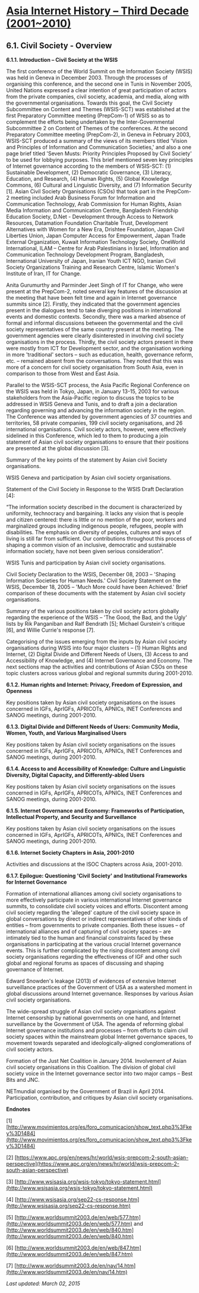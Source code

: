 [Asia Internet History – Third Decade (2001~2010)](https://sites.google.com/site/internethistoryasia/book3)
===================================================

6.1. Civil Society - Overview
-----------------------------

**6.1.1. Introduction – Civil Society at the WSIS**

The first conference of the World Summit on the Information Society (WSIS) was held in Geneva in December 2003. Through the processes of organising this conference, and the second one in Tunis in November 2005, United Nations expressed a clear intention of great participation of actors from the private companies, civil society, academia, and media, along with the governmental organisations. Towards this goal, the Civil Society Subcommittee on Content and Themes (WSIS-SCT) was established at the first Preparatory Committee meeting (PrepCom-1) of WSIS so as to complement the efforts being undertaken by the Inter-Governmental Subcommittee 2 on Content of Themes of the conferences. At the second Preparatory Committee meeting (PrepCom-2), in Geneva in February 2003, WSIS-SCT produced a summary of the views of its members titled 'Vision and Principles of Information and Communication Societies,' and also a one page brief titled 'Seven Musts: Priority Principles Proposed by Civil Society' to be used for lobbying purposes. This brief mentioned seven key principles of Internet governance according to the members of WSIS-SCT: (1) Sustainable Development, (2) Democratic Governance, (3) Literacy, Education, and Research, (4) Human Rights, (5) Global Knowledge Commons, (6) Cultural and Linguistic Diversity, and (7) Information Security [1]. Asian Civil Society Organisations (CSOs) that took part in the PrepCom-2 meeting included Arab Business Forum for Information and Communication Technology, Arab Commission for Human Rights, Asian Media Information and Communication Centre, Bangladesh Friendship Education Society, D.Net - Development through Access to Network Resources, Datamation Foundation Charitable Trust, Development Alternatives with Women for a New Era, Drishtee Foundation, Japan Civil Liberties Union, Japan Computer Access for Empowerment, Japan Trade External Organization, Kuwait Information Technology Society, OneWorld International, ILAM – Centre for Arab Palestinians in Israel, Information and Communication Technology Development Program, Bangladesh, International University of Japan, Iranian Youth ICT NGO, Iranian Civil Society Organizations Training and Research Centre, Islamic Women's Institute of Iran, IT for Change.

Anita Gurumurthy and Parminder Jeet Singh of IT for Change, who were present at the PrepCom-2, noted several key features of the discussion at the meeting that have been felt time and again in Internet governance summits since [2]. Firstly, they indicated that the government agencies present in the dialogues tend to take diverging positions in international events and domestic contexts. Secondly, there was a marked absence of formal and informal discussions between the governmental and the civil society representatives of the same country present at the meeting. The government agencies were clearly disinterested in involving civil society organisations in the process. Thirdly, the civil society actors present in there were mostly from ICT for Development sector, and the organisation working in more 'traditional' sectors – such as education, health, governance reform, etc. – remained absent from the conversations. They noted that this was more of a concern for civil society organisation from South Asia, even in comparison to those from West and East Asia.

Parallel to the WSIS-SCT process, the Asia Pacific Regional Conference on the WSIS was held in Tokyo, Japan, in January 13-15, 2003 for various stakeholders from the Asia-Pacific region to discuss the topics to be addressed in WSIS Geneva and Tunis, and to draft a join a declaration regarding governing and advancing the information society in the region. The Conference was attended by government agencies of 37 countries and territories, 58 private companies, 199 civil society organisations, and 26 international organisations. Civil society actors, however, were effectively sidelined in this Conference, which led to them to producing a join statement of Asian civil society organisations to ensure that their positions are presented at the global discussion [3].

Summary of the key points of the statement by Asian civil Society organisations.

WSIS Geneva and participation by Asian civil society organisations.

Statement of the Civil Society in Response to the WSIS Draft Declaration [4]:

“The information society described in the document is characterized by uniformity, technocracy and bargaining. It lacks any vision that is people and citizen centered: there is little or no mention of the poor, workers and marginalized groups including indigenous people, refugees, people with disabilities. The emphasis on diversity of peoples, cultures and ways of living is still far from sufficient. Our contributions throughout this process of shaping a common vision of an inclusive, democratic and sustainable information society, have not been given serious consideration”.

WSIS Tunis and participation by Asian civil society organisations.

Civil Society Declaration to the WSIS, December 08, 2003 – 'Shaping Information Societies for Human Needs.' Civil Society Statement on the WSIS, December 18, 2005 – 'Much More could have been Achieved.' Brief comparison of these documents with the statement by Asian civil society organisations.

Summary of the various positions taken by civil society actors globally regarding the experience of the WSIS –  'The Good, the Bad, and the Ugly' lists by Rik Panganiban and Ralf Bendrath [5]; Michael Gurstein's critique [6], and Willie Currie's response [7].

Categorising of the issues emerging from the inputs by Asian civil society organisations during WSIS into four major clusters – (1) Human Rights and Internet, (2) Digital Divide and Different Needs of Users, (3) Access to and Accessibility of Knowledge, and (4) Internet Governance and Economy. The next sections map the activities and contributions of Asian CSOs on these topic clusters across various global and regional summits during 2001-2010.

**6.1.2. Human rights and Internet: Privacy, Freedom of Expression, and Openness**

Key positions taken by Asian civil society organisations on the issues concerned in IGFs, AprIGFs, APRICOTs, APNICs, INET Conferences and SANOG meetings, during 2001-2010.

**6.1.3. Digital Divide and Different Needs of Users: Community Media, Women, Youth, and Various Marginalised Users**

Key positions taken by Asian civil society organisations on the issues concerned in IGFs, AprIGFs, APRICOTs, APNICs, INET Conferences and SANOG meetings, during 2001-2010.

**6.1.4. Access to and Accessibility of Knowledge: Culture and Linguistic Diversity, Digital Capacity, and Differently-abled Users**

Key positions taken by Asian civil society organisations on the issues concerned in IGFs, AprIGFs, APRICOTs, APNICs, INET Conferences and SANOG meetings, during 2001-2010.

**6.1.5. Internet Governance and Economy: Frameworks of Participation, Intellectual Property, and Security and Surveillance**

Key positions taken by Asian civil society organisations on the issues concerned in IGFs, AprIGFs, APRICOTs, APNICs, INET Conferences and SANOG meetings, during 2001-2010.

**6.1.6. Internet Society Chapters in Asia, 2001-2010**

Activities and discussions at the ISOC Chapters across Asia, 2001-2010.

**6.1.7. Epilogue: Questioning 'Civil Society' and Institutional Frameworks for Internet Governance**

Formation of international alliances among civil society organisations to more effectively participate in various international Internet governance summits, to consolidate civil society voices and efforts. Discontent among civil society regarding the 'alleged' capture of the civil society space in global conversations by direct or indirect representatives of other kinds of entities – from governments to private companies. Both these issues – of international alliances and of capturing of civil society spaces – are intimately tied to the human and financial constraints faced by these organisations in participating at the various crucial Internet governance events. This is further complicated by the rising discontent among civil society organisations regarding the effectiveness of IGF and other such global and regional forums as spaces of discussing and shaping governance of Internet.

Edward Snowden's leakage (2013) of evidences of extensive Internet surveillance practices of the Government of USA as a watershed moment in global discussions around Internet governance. Responses by various Asian civil society organisations.

The wide-spread struggle of Asian civil society organisations against Internet censorship by national governments on one hand, and Internet surveillance by the Government of USA. The agenda of reforming global Internet governance institutions and processes – from efforts to claim civil society spaces within the mainstream global Internet governance spaces, to movement towards separated and ideologically-aligned conglomerations of civil society actors.

Formation of the Just Net Coalition in January 2014. Involvement of Asian civil society organisations in this Coalition. The division of global civil society voice in the Internet governance sector into two major camps – Best Bits and JNC.

NETmundial organised by the Government of Brazil in April 2014. Participation, contribution, and critiques by Asian civil society organisations.

**Endnotes**

[1] [http://www.movimientos.org/es/foro_comunicacion/show_text.php3%3Fkey%3D1484](http://www.movimientos.org/es/foro_comunicacion/show_text.php3%3Fkey%3D1484)

[2] [https://www.apc.org/en/news/hr/world/wsis-prepcom-2-south-asian-perspective](https://www.apc.org/en/news/hr/world/wsis-prepcom-2-south-asian-perspective)

[3] [http://www.wsisasia.org/wsis-tokyo/tokyo-statement.html](http://www.wsisasia.org/wsis-tokyo/tokyo-statement.html)

[4] [http://www.wsisasia.org/sep22-cs-response.htm](http://www.wsisasia.org/sep22-cs-response.htm)

[5] [http://www.worldsummit2003.de/en/web/577.htm](http://www.worldsummit2003.de/en/web/577.htm) and [http://www.worldsummit2003.de/en/web/840.htm](http://www.worldsummit2003.de/en/web/840.htm)

[6] [http://www.worldsummit2003.de/en/web/847.htm](http://www.worldsummit2003.de/en/web/847.htm)

[7] [http://www.worldsummit2003.de/en/nav/14.htm](http://www.worldsummit2003.de/en/nav/14.htm)

*Last updated: March 02, 2015*
